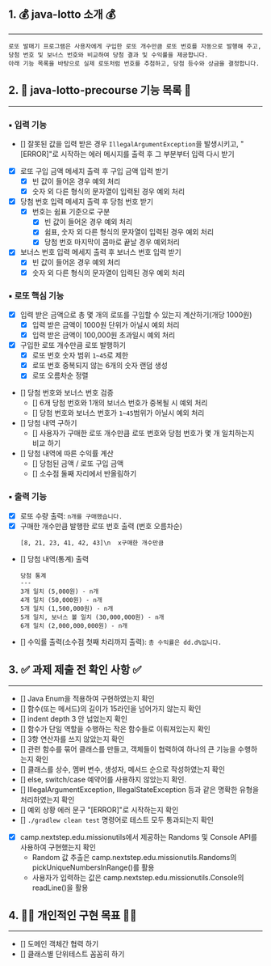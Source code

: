 ## 1. 💰 java-lotto 소개 💰
---

```
로또 발매기 프로그램은 사용자에게 구입한 로또 개수만큼 로또 번호를 자동으로 발행해 주고,
당첨 번호 및 보너스 번호와 비교하여 당첨 결과 및 수익률을 제공합니다.
아래 기능 목록을 바탕으로 실제 로또처럼 번호를 추첨하고, 당첨 등수와 상금을 결정합니다.
```

## 2. 📝 java-lotto-precourse 기능 목록 📝
---

### ▪️ 입력 기능

- [] 잘못된 값을 입력 받은 경우 `IllegalArgumentException`을 발생시키고,
  "[ERROR]"로 시작하는 에러 메시지를 출력 후 그 부분부터 입력 다시 받기
- [x] 로또 구입 금액 메세지 출력 후 구입 금액 입력 받기
    - [x] 빈 값이 들어온 경우 예외 처리
    - [x] 숫자 외 다른 형식의 문자열이 입력된 경우 예외 처리
- [x] 당첨 번호 입력 메세지 출력 후 당첨 번호 받기
    - [x] 번호는 쉼표 기준으로 구분
        - [x] 빈 값이 들어온 경우 예외 처리
        - [x] 쉼표, 숫자 외 다른 형식의 문자열이 입력된 경우 예외 처리
        - [x] 당첨 번호 마지막이 콤마로 끝날 경우 예외처리
- [x] 보너스 번호 입력 메세지 출력 후 보너스 번호 입력 받기
    - [x] 빈 값이 들어온 경우 예외 처리
    - [x] 숫자 외 다른 형식의 문자열이 입력된 경우 예외 처리

### ▪️ 로또 핵심 기능

- [x] 입력 받은 금액으로 총 몇 개의 로또를 구입할 수 있는지 계산하기(개당 1000원)
    - [x] 입력 받은 금액이 1000원 단위가 아닐시 예외 처리
    - [x] 입력 받은 금액이 100,000원 초과일시 예외 처리
- [x] 구입한 로또 개수만큼 로또 발행하기
    - [x] 로또 번호 숫자 범위 `1~45`로 제한
    - [x] 로또 번호 중복되지 않는 6개의 숫자 랜덤 생성
    - [x] 로또 오름차순 정렬
- [] 당첨 번호와 보너스 번호 검증
    - [] 6개 당첨 번호와 1개의 보너스 번호가 중복될 시 예외 처리
    - [] 당첨 번호와 보너스 번호가 `1~45`범위가 아닐시 예외 처리
- [] 당첨 내역 구하기
    - [] 사용자가 구매한 로또 개수만큼 로또 번호와 당첨 번호가 몇 개 일치하는지 비교 하기
- [] 당첨 내역에 따른 수익률 계산
    - [] 당첨된 금액 / 로또 구입 금액
    - [] 소수점 둘째 자리에서 반올림하기

### ▪️ 출력 기능

- [x] 로또 수량 출력: `n개를 구매했습니다.`
- [x] 구매한 개수만큼 발행한 로또 번호 출력 (번호 오름차순)
    ```
    [8, 21, 23, 41, 42, 43]\n  x구매한 개수만큼
    ```
- [] 당첨 내역(통계) 출력
    ```
    당첨 통계
    ---
    3개 일치 (5,000원) - n개
    4개 일치 (50,000원) - n개
    5개 일치 (1,500,000원) - n개
    5개 일치, 보너스 볼 일치 (30,000,000원) - n개
    6개 일치 (2,000,000,000원) - n개
    ```
- [] 수익률 출력(소수점 첫째 차리까지 출력): `총 수익률은 dd.d%입니다.`

## 3. ✅ 과제 제출 전 확인 사항 ✅
---

- [] Java Enum을 적용하여 구현하였는지 확인
- [] 함수(또는 메서드)의 길이가 15라인을 넘어가지 않는지 확인
- [] indent depth 3 안 넘었는지 확인
- [] 함수가 단일 역할을 수행하는 작은 함수들로 이뤄져있는지 확인
- [] 3항 연산자를 쓰지 않았는지 확인
- [] 관련 함수를 묶어 클래스를 만들고, 객체들이 협력하여 하나의 큰 기능을 수행하는지 확인
- [] 클래스를 상수, 멤버 변수, 생성자, 메서드 순으로 작성하였는지 확인
- [] else, switch/case 예약어를 사용하지 않았는지 확인.
- [] IllegalArgumentException, IllegalStateException 등과 같은 명확한 유형을 처리하였는지 확인
- [] 예외 상황 에러 문구 "[ERROR]"로 시작하는지 확인
- [] `./gradlew clean test` 명령어로 테스트 모두 통과되는지 확인
- [x] camp.nextstep.edu.missionutils에서 제공하는 Randoms 및 Console API를 사용하여 구현했는지 확인
    - Random 값 추출은 camp.nextstep.edu.missionutils.Randoms의 pickUniqueNumbersInRange()를 활용
    - 사용자가 입력하는 값은 camp.nextstep.edu.missionutils.Console의 readLine()을 활용

## 4. 👊🏻 개인적인 구현 목표 👊🏻
---

- [] 도메인 객체간 협력 하기
- [] 클래스별 단위테스트 꼼꼼히 하기 